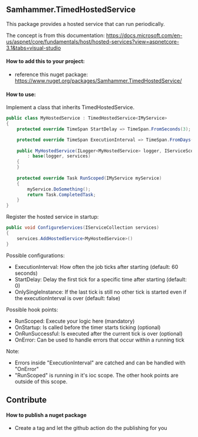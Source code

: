 ## Samhammer.TimedHostedService

This package provides a hosted service that can run periodically.

The concept is from this documentation:
https://docs.microsoft.com/en-us/aspnet/core/fundamentals/host/hosted-services?view=aspnetcore-3.1&tabs=visual-studio

#### How to add this to your project:
- reference this nuget package: https://www.nuget.org/packages/Samhammer.TimedHostedService/

#### How to use:

Implement a class that inherits TimedHostedService.
```csharp
public class MyHostedService : TimedHostedService<IMyService>
{
	protected override TimeSpan StartDelay => TimeSpan.FromSeconds(3);

	protected override TimeSpan ExecutionInterval => TimeSpan.FromDays(1);
	
	public MyHostedService(ILogger<MyHostedService> logger, IServiceScopeFactory services) 
		: base(logger, services)
	{
	}
	
	protected override Task RunScoped(IMyService myService)
	{
		myService.DoSomething();
		return Task.CompletedTask;
	}
}
```

Register the hosted service in startup:
```csharp
public void ConfigureServices(IServiceCollection services)
{
    services.AddHostedService<MyHostedService>()
}
```

Possible configurations:
- ExecutionInterval: How often the job ticks after starting (default: 60 seconds)
- StartDelay: Delay the first tick for a specific time after starting (default: 0)
- OnlySingleInstance: If the last tick is still no other tick is started even if the executionInterval is over (default: false)

Possible hook points:
- RunScoped: Execute your logic here (mandatory)
- OnStartup: Is called before the timer starts ticking (optional)
- OnRunSuccessful: Is executed after the current tick is over (optional)
- OnError:  Can be used to handle errors that occur within a running tick

Note:
- Errors inside "ExecutionInterval" are catched and can be handled with "OnError"
- "RunScoped" is running in it's ioc scope. The other hook points are outside of this scope.

## Contribute

#### How to publish a nuget package
- Create a tag and let the github action do the publishing for you
